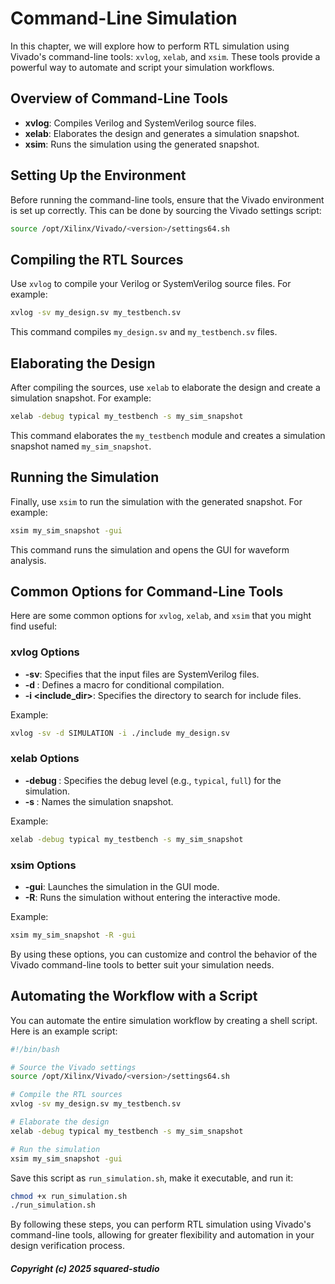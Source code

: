 # Command-Line Simulation

In this chapter, we will explore how to perform RTL simulation using Vivado's command-line tools: `xvlog`, `xelab`, and `xsim`. These tools provide a powerful way to automate and script your simulation workflows.

## Overview of Command-Line Tools

- **xvlog**: Compiles Verilog and SystemVerilog source files.
- **xelab**: Elaborates the design and generates a simulation snapshot.
- **xsim**: Runs the simulation using the generated snapshot.

## Setting Up the Environment

Before running the command-line tools, ensure that the Vivado environment is set up correctly. This can be done by sourcing the Vivado settings script:

```bash
source /opt/Xilinx/Vivado/<version>/settings64.sh
```

## Compiling the RTL Sources

Use `xvlog` to compile your Verilog or SystemVerilog source files. For example:

```bash
xvlog -sv my_design.sv my_testbench.sv
```

This command compiles `my_design.sv` and `my_testbench.sv` files.

## Elaborating the Design

After compiling the sources, use `xelab` to elaborate the design and create a simulation snapshot. For example:

```bash
xelab -debug typical my_testbench -s my_sim_snapshot
```

This command elaborates the `my_testbench` module and creates a simulation snapshot named `my_sim_snapshot`.

## Running the Simulation

Finally, use `xsim` to run the simulation with the generated snapshot. For example:

```bash
xsim my_sim_snapshot -gui
```

This command runs the simulation and opens the GUI for waveform analysis.

## Common Options for Command-Line Tools

Here are some common options for `xvlog`, `xelab`, and `xsim` that you might find useful:

### xvlog Options

- **-sv**: Specifies that the input files are SystemVerilog files.
- **-d <macro>**: Defines a macro for conditional compilation.
- **-i <include_dir>**: Specifies the directory to search for include files.

Example:
```bash
xvlog -sv -d SIMULATION -i ./include my_design.sv
```

### xelab Options

- **-debug <level>**: Specifies the debug level (e.g., `typical`, `full`) for the simulation.
- **-s <snapshot>**: Names the simulation snapshot.

Example:
```bash
xelab -debug typical my_testbench -s my_sim_snapshot
```

### xsim Options

- **-gui**: Launches the simulation in the GUI mode.
- **-R**: Runs the simulation without entering the interactive mode.

Example:
```bash
xsim my_sim_snapshot -R -gui
```

By using these options, you can customize and control the behavior of the Vivado command-line tools to better suit your simulation needs.

## Automating the Workflow with a Script

You can automate the entire simulation workflow by creating a shell script. Here is an example script:

```bash
#!/bin/bash

# Source the Vivado settings
source /opt/Xilinx/Vivado/<version>/settings64.sh

# Compile the RTL sources
xvlog -sv my_design.sv my_testbench.sv

# Elaborate the design
xelab -debug typical my_testbench -s my_sim_snapshot

# Run the simulation
xsim my_sim_snapshot -gui
```

Save this script as `run_simulation.sh`, make it executable, and run it:

```bash
chmod +x run_simulation.sh
./run_simulation.sh
```

By following these steps, you can perform RTL simulation using Vivado's command-line tools, allowing for greater flexibility and automation in your design verification process.

##### Copyright (c) 2025 squared-studio

